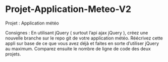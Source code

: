 # Projet-Application-Meteo-V2

Projet : Application météo

Consignes :
En utilisant jQuery ( surtout l’api ajax jQuery ), créez une nouvelle branche sur le repo git de votre application météo.
Réécrivez cette appli sur base de ce que vous avez déjà et faites en sorte d’utiliser jQuery au maximum.
Comparez ensuite le nombre de ligne de code des deux projets.
